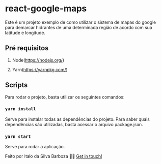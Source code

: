 <h1>react-google-maps</h1> Este é um projeto exemplo de como utilizar o sistema de mapas do google para demarcar hidrantes de uma determinada região de acordo com sua latitude e longitude.

## Pré requisitos

1) Node(https://nodejs.org/)

2) Yarn(https://yarnpkg.com/)

## Scripts

Para rodar o projeto, basta utilizar os seguintes comandos:

### `yarn install`

Serve para instalar todas as dependências do projeto. Para saber quais dependências são utilizadas, basta acessar o arquivo package.json.

### `yarn start`

Serve para rodar a aplicação.

Feito por Italo da Silva Barboza 👋🏻 [Get in touch!](https://github.com/Italosbarboza/)
